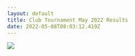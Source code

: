 ```yaml
---
layout: default
title: Club Tournament May 2022 Results
date: 2022-05-08T08:03:12.419Z
---
```

![](/images/uploads/club-event-2022a.jpg)